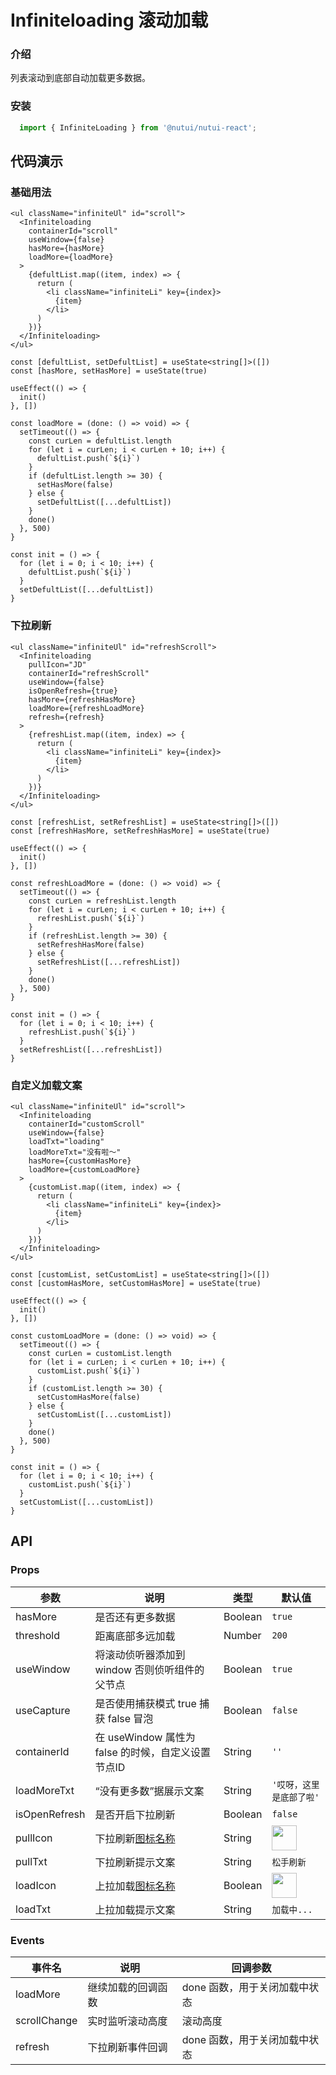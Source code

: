 #  Infiniteloading 滚动加载

### 介绍

列表滚动到底部自动加载更多数据。

### 安装

```javascript
  import { InfiniteLoading } from '@nutui/nutui-react';
```

## 代码演示
    
### 基础用法

```tsx
<ul className="infiniteUl" id="scroll">
  <Infiniteloading
    containerId="scroll"
    useWindow={false}
    hasMore={hasMore}
    loadMore={loadMore}
  >
    {defultList.map((item, index) => {
      return (
        <li className="infiniteLi" key={index}>
          {item}
        </li>
      )
    })}
  </Infiniteloading>
</ul>
```
```tsx
const [defultList, setDefultList] = useState<string[]>([])
const [hasMore, setHasMore] = useState(true)

useEffect(() => {
  init()
}, [])

const loadMore = (done: () => void) => {
  setTimeout(() => {
    const curLen = defultList.length
    for (let i = curLen; i < curLen + 10; i++) {
      defultList.push(`${i}`)
    }
    if (defultList.length >= 30) {
      setHasMore(false)
    } else {
      setDefultList([...defultList])
    }
    done()
  }, 500)
}

const init = () => {
  for (let i = 0; i < 10; i++) {
    defultList.push(`${i}`)
  }
  setDefultList([...defultList])
}
```
### 下拉刷新

```tsx
<ul className="infiniteUl" id="refreshScroll">
  <Infiniteloading
    pullIcon="JD"
    containerId="refreshScroll"
    useWindow={false}
    isOpenRefresh={true}
    hasMore={refreshHasMore}
    loadMore={refreshLoadMore}
    refresh={refresh}
  >
    {refreshList.map((item, index) => {
      return (
        <li className="infiniteLi" key={index}>
          {item}
        </li>
      )
    })}
  </Infiniteloading>
</ul>
```
```tsx
const [refreshList, setRefreshList] = useState<string[]>([])
const [refreshHasMore, setRefreshHasMore] = useState(true)

useEffect(() => {
  init()
}, [])

const refreshLoadMore = (done: () => void) => {
  setTimeout(() => {
    const curLen = refreshList.length
    for (let i = curLen; i < curLen + 10; i++) {
      refreshList.push(`${i}`)
    }
    if (refreshList.length >= 30) {
      setRefreshHasMore(false)
    } else {
      setRefreshList([...refreshList])
    }
    done()
  }, 500)
}

const init = () => {
  for (let i = 0; i < 10; i++) {
    refreshList.push(`${i}`)
  }
  setRefreshList([...refreshList])
}
```
### 自定义加载文案

```tsx
<ul className="infiniteUl" id="scroll">
  <Infiniteloading
    containerId="customScroll"
    useWindow={false}
    loadTxt="loading"
    loadMoreTxt="没有啦～"
    hasMore={customHasMore}
    loadMore={customLoadMore}
  >
    {customList.map((item, index) => {
      return (
        <li className="infiniteLi" key={index}>
          {item}
        </li>
      )
    })}
  </Infiniteloading>
</ul>
```
```tsx
const [customList, setCustomList] = useState<string[]>([])
const [customHasMore, setCustomHasMore] = useState(true)

useEffect(() => {
  init()
}, [])

const customLoadMore = (done: () => void) => {
  setTimeout(() => {
    const curLen = customList.length
    for (let i = curLen; i < curLen + 10; i++) {
      customList.push(`${i}`)
    }
    if (customList.length >= 30) {
      setCustomHasMore(false)
    } else {
      setCustomList([...customList])
    }
    done()
  }, 500)
}

const init = () => {
  for (let i = 0; i < 10; i++) {
    customList.push(`${i}`)
  }
  setCustomList([...customList])
}
```

## API

### Props

| 参数         | 说明                             | 类型   | 默认值           |
|--------------|----------------------------------|--------|------------------|
| hasMore         | 是否还有更多数据               | Boolean | `true`                |
| threshold         | 距离底部多远加载 | Number | `200`               |
| useWindow | 将滚动侦听器添加到 window 否则侦听组件的父节点     | Boolean | `true` |
| useCapture          | 是否使用捕获模式 true 捕获 false 冒泡                        | Boolean | `false`            |
| containerId          | 在 useWindow 属性为 false 的时候，自定义设置节点ID                        | String | `''`            |
| loadMoreTxt          | “没有更多数”据展示文案                        | String | `'哎呀，这里是底部了啦'`            |
| isOpenRefresh        | 是否开启下拉刷新                         | Boolean | `false`                |
| pullIcon        | 下拉刷新[图标名称](#/icon)                        | String | <img src="https://img10.360buyimg.com/imagetools/jfs/t1/169863/6/4565/6306/60125948E7e92774e/40b3a0cf42852bcb.png" width=40/>                |
| pullTxt        | 下拉刷新提示文案                         | String | `松手刷新`                |
| loadIcon        | 上拉加载[图标名称](#/icon)                       | Boolean | <img src="https://img10.360buyimg.com/imagetools/jfs/t1/169863/6/4565/6306/60125948E7e92774e/40b3a0cf42852bcb.png" width=40 />                |
| loadTxt        | 上拉加载提示文案                         | String | `加载中...`                |

### Events

| 事件名 | 说明           | 回调参数     |
|--------|----------------|--------------|
| loadMore  | 继续加载的回调函数 | done 函数，用于关闭加载中状态 |
| scrollChange  | 实时监听滚动高度 | 滚动高度 |
| refresh  | 下拉刷新事件回调 | done 函数，用于关闭加载中状态 |
